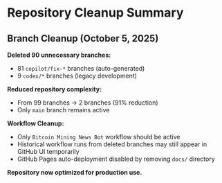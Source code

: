 # Repository Cleanup Summary

## Branch Cleanup (October 5, 2025)

**Deleted 90 unnecessary branches:**
- 81 `copilot/fix-*` branches (auto-generated)
- 9 `codex/*` branches (legacy development)

**Reduced repository complexity:**
- From 99 branches → 2 branches (91% reduction)
- Only `main` branch remains active

**Workflow Cleanup:**
- Only `Bitcoin Mining News Bot` workflow should be active
- Historical workflow runs from deleted branches may still appear in GitHub UI temporarily
- GitHub Pages auto-deployment disabled by removing `docs/` directory

**Repository now optimized for production use.**